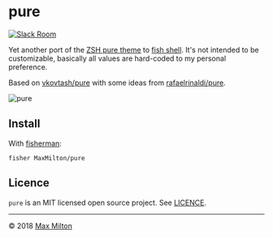 # pure

[![Slack Room](https://fisherman-wharf.herokuapp.com/badge.svg)](https://fisherman-wharf.herokuapp.com)

Yet another port of the [ZSH pure theme](https://github.com/sindresorhus/pure) to [fish shell](https://github.com/fish-shell/fish-shell). It's not intended to be customizable, basically all values are hard-coded to my personal preference.

Based on [vkovtash/pure](https://github.com/vkovtash/pure) with some ideas from [rafaelrinaldi/pure](https://github.com/rafaelrinaldi/pure).

![pure](https://cloud.githubusercontent.com/assets/8317250/13661599/777665a2-e6d7-11e5-9078-eae115fa140a.png)

## Install

With [fisherman](https://github.com/fisherman/fisherman):

```fish
fisher MaxMilton/pure
```

## Licence

`pure` is an MIT licensed open source project. See [LICENCE](https://github.com/MaxMilton/pure/blob/master/LICENCE).

-----

© 2018 [Max Milton](https://maxmilton.com)
